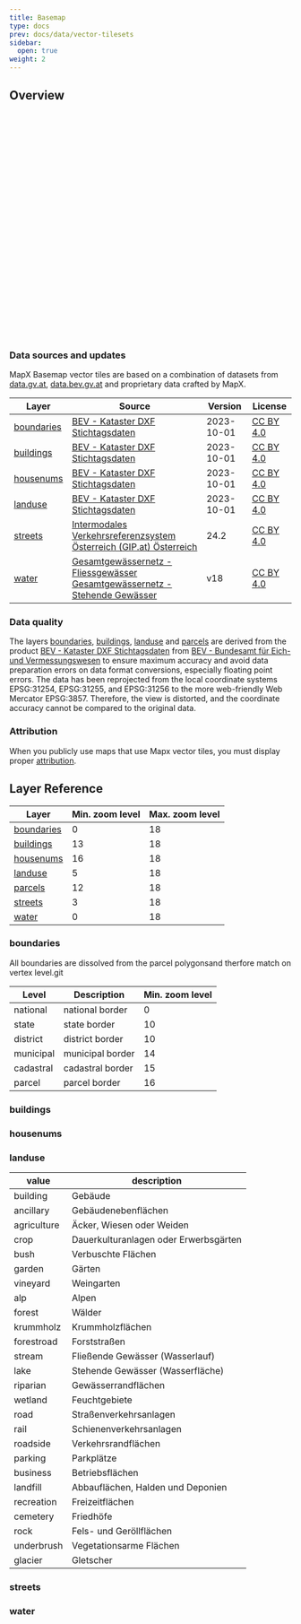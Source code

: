 ```yaml
---
title: Basemap
type: docs
prev: docs/data/vector-tilesets
sidebar:
  open: true
weight: 2
---
```



## Overview

<div id="map" style="width: 100%; height: 400px;"></div>

<script src="https://unpkg.com/maplibre-gl@latest/dist/maplibre-gl.js"></script>
  <script>
    document.addEventListener("DOMContentLoaded", function () {
      const map = new maplibregl.Map({
        container: 'map', // ID des HTML-Containers
        style: {
          "version": 8,
          "name": "mapx basemap",
          "metadata": {"maputnik:renderer": "mlgljs"},
          "sources": {
            "mapx_basemap": {
              "type": "vector",
              "url": "https://tiles.mapx.at/landuse,waterbody,waterroute"
            }
          },
          "sprite": "https://maputnik.github.io/osm-liberty/sprites/osm-liberty",
          "glyphs": "https://orangemug.github.io/font-glyphs/glyphs/{fontstack}/{range}.pbf",
          "layers": [
            {
              "id": "landuse-building",
              "type": "fill",
              "source": "mapx_basemap",
              "source-layer": "landuse",
              "filter": ["all", ["==", "usage", "building"]],
              "paint": {"fill-color": "rgb(237, 202, 202)", "fill-antialias": false}
            },
            {
              "id": "landuse-ancillary",
              "type": "fill",
              "source": "mapx_basemap",
              "source-layer": "landuse",
              "filter": ["all", ["==", "usage", "ancillary"]],
              "paint": {"fill-color": "rgb(242, 242, 240)", "fill-antialias": false}
            },
            {
              "id": "landuse-agriculture",
              "type": "fill",
              "source": "mapx_basemap",
              "source-layer": "landuse",
              "filter": ["all", ["==", "usage", "agriculture"]],
              "paint": {"fill-color": "rgb(250, 255, 233)", "fill-antialias": false}
            },
            {
              "id": "landuse-crop",
              "type": "fill",
              "source": "mapx_basemap",
              "source-layer": "landuse",
              "filter": ["all", ["==", "usage", "crop"]],
              "paint": {"fill-color": "rgb(241, 246, 223)", "fill-antialias": false}
            },
            {
              "id": "landuse-bush",
              "type": "fill",
              "source": "mapx_basemap",
              "source-layer": "landuse",
              "filter": ["all", ["==", "usage", "bush"]],
              "paint": {"fill-color": "rgb(201, 228, 186)", "fill-antialias": false}
            },
            {
              "id": "landuse-garden",
              "type": "fill",
              "source": "mapx_basemap",
              "source-layer": "landuse",
              "filter": ["all", ["==", "usage", "garden"]],
              "paint": {
                "fill-color": "rgb(208, 234, 194)",
                "fill-antialias": false,
                "fill-translate-anchor": "map"
              }
            },
            {
              "id": "landuse-vineyard",
              "type": "fill",
              "source": "mapx_basemap",
              "source-layer": "landuse",
              "filter": ["all", ["==", "usage", "vineyard"]],
              "paint": {"fill-color": "rgba(191,191,86,0.25)", "fill-antialias": false}
            },
            {
              "id": "landuse-alp",
              "type": "fill",
              "source": "mapx_basemap",
              "source-layer": "landuse",
              "filter": ["all", ["==", "usage", "alp"]],
              "paint": {"fill-color": "rgb(206, 211, 188)", "fill-antialias": false}
            },
            {
              "id": "landuse-forest",
              "type": "fill",
              "source": "mapx_basemap",
              "source-layer": "landuse",
              "filter": ["all", ["==", "usage", "forest"]],
              "paint": {"fill-color": "rgb(210, 236, 197)", "fill-antialias": false}
            },
            {
              "id": "landuse-krummholz",
              "type": "fill",
              "source": "mapx_basemap",
              "source-layer": "landuse",
              "filter": ["all", ["==", "usage", "krummholz"]],
              "paint": {"fill-color": "rgb(157, 189, 138)", "fill-antialias": false}
            },
            {
              "id": "landuse-forestroad",
              "type": "fill",
              "source": "mapx_basemap",
              "source-layer": "landuse",
              "filter": ["all", ["==", "usage", "forestroad"]],
              "paint": {"fill-color": "rgb(248, 248, 245)", "fill-antialias": false}
            },
            {
              "id": "landuse-stream",
              "type": "fill",
              "source": "mapx_basemap",
              "source-layer": "landuse",
              "filter": ["all", ["==", "usage", "stream"]],
              "paint": {"fill-color": "rgb(179, 217, 255)", "fill-antialias": false}
            },
            {
              "id": "landuse-lake",
              "type": "fill",
              "source": "mapx_basemap",
              "source-layer": "landuse",
              "filter": ["all", ["==", "usage", "lake"]],
              "paint": {"fill-color": "rgb(225, 248, 211)", "fill-antialias": false}
            },
            {
              "id": "landuse-riparian",
              "type": "fill",
              "source": "mapx_basemap",
              "source-layer": "landuse",
              "filter": ["all", ["==", "usage", "riparian"]],
              "paint": {"fill-color": "rgb(225, 248, 211)", "fill-antialias": false}
            },
            {
              "id": "landuse-wetland",
              "type": "fill",
              "source": "mapx_basemap",
              "source-layer": "landuse",
              "filter": ["all", ["==", "usage", "wetland"]],
              "paint": {"fill-color": "rgb(226, 247, 211)", "fill-antialias": false}
            },
            {
              "id": "landuse-road",
              "type": "fill",
              "source": "mapx_basemap",
              "source-layer": "landuse",
              "filter": ["all", ["==", "usage", "road"]],
              "paint": {"fill-color": "rgb(246, 246, 244)", "fill-antialias": false}
            },
            {
              "id": "landuse-rail",
              "type": "fill",
              "source": "mapx_basemap",
              "source-layer": "landuse",
              "filter": ["all", ["==", "usage", "rail"]],
              "paint": {"fill-color": "rgb(246, 246, 244)", "fill-antialias": false}
            },
            {
              "id": "landuse-roadside",
              "type": "fill",
              "source": "mapx_basemap",
              "source-layer": "landuse",
              "filter": ["all", ["==", "usage", "roadside"]],
              "paint": {"fill-color": "rgb(246, 246, 244)", "fill-antialias": false}
            },
            {
              "id": "landuse-parking",
              "type": "fill",
              "source": "mapx_basemap",
              "source-layer": "landuse",
              "filter": ["all", ["==", "usage", "parking"]],
              "paint": {"fill-color": "rgb(246, 246, 244)", "fill-antialias": false}
            },
            {
              "id": "landuse-business",
              "type": "fill",
              "source": "mapx_basemap",
              "source-layer": "landuse",
              "filter": ["all", ["==", "usage", "business"]],
              "paint": {"fill-color": "rgb(242, 242, 240)", "fill-antialias": false}
            },
            {
              "id": "landuse-landfill",
              "type": "fill",
              "source": "mapx_basemap",
              "source-layer": "landuse",
              "filter": ["all", ["==", "usage", "landfill"]],
              "paint": {"fill-color": "rgb(248, 248, 245)", "fill-antialias": false}
            },
            {
              "id": "landuse-recreation",
              "type": "fill",
              "source": "mapx_basemap",
              "source-layer": "landuse",
              "filter": ["all", ["==", "usage", "recreation"]],
              "paint": {"fill-color": "rgb(216, 229, 210)", "fill-antialias": false}
            },
            {
              "id": "landuse-cemetery",
              "type": "fill",
              "source": "mapx_basemap",
              "source-layer": "landuse",
              "filter": ["all", ["==", "usage", "cemetery"]],
              "paint": {"fill-color": "rgb(229, 222, 210)", "fill-antialias": false}
            },
            {
              "id": "landuse-rock",
              "type": "fill",
              "source": "mapx_basemap",
              "source-layer": "landuse",
              "filter": ["all", ["==", "usage", "rock"]],
              "paint": {"fill-color": "rgb(242, 242, 239)", "fill-antialias": false}
            },
            {
              "id": "landuse-underbrush",
              "type": "fill",
              "source": "mapx_basemap",
              "source-layer": "landuse",
              "filter": ["all", ["==", "usage", "underbrush"]],
              "paint": {"fill-color": "rgb(238, 238, 235)", "fill-antialias": false}
            },
            {
              "id": "landuse-glacier",
              "type": "fill",
              "source": "mapx_basemap",
              "source-layer": "landuse",
              "filter": ["all", ["==", "usage", "glacier"]],
              "paint": {"fill-color": "rgb(115,240,255)", "fill-antialias": false}
            },
            {
              "id": "waterroute-lines",
              "type": "line",
              "source": "mapx_basemap",
              "source-layer": "waterroute",
              "paint": {"line-color": "rgb(179, 217, 255)", "line-width": 2}
            }
          ],
          "id": "osm-liberty"
        },
        center: [15.16, 48.207], // Startposition: Longitude, Latitude (z. B. Berlin)
        zoom: 14, // Zoom-Level
        attributionControl: false
      });
    });
  </script>


### Data sources and updates

MapX Basemap vector tiles are based on a combination of datasets from [data.gv.at](https://data.gv.at),  [data.bev.gv.at](https://data.bev.gv.at) and proprietary data crafted by MapX.

| Layer   | Source | Version | License |
| --------  | -------- | -------- | -------- |
| [boundaries](#boundaries) | [BEV - Kataster DXF Stichtagsdaten](https://www.bev.gv.at/Services/Produkte/Kataster-und-Verzeichnisse/Kataster-Stichtagsdaten.html) | 2023-10-01 | [CC BY 4.0](https://creativecommons.org/licenses/by/4.0/) |
| [buildings](#buildings)   | [BEV - Kataster DXF Stichtagsdaten](https://www.bev.gv.at/Services/Produkte/Kataster-und-Verzeichnisse/Kataster-Stichtagsdaten.html) | 2023-10-01 | [CC BY 4.0](https://creativecommons.org/licenses/by/4.0/) |
| [housenums](#housenums)   | [BEV - Kataster DXF Stichtagsdaten](https://www.bev.gv.at/Services/Produkte/Kataster-und-Verzeichnisse/Kataster-Stichtagsdaten.html) | 2023-10-01 | [CC BY 4.0](https://creativecommons.org/licenses/by/4.0/) |
| [landuse](#landuse)       | [BEV - Kataster DXF Stichtagsdaten](https://www.bev.gv.at/Services/Produkte/Kataster-und-Verzeichnisse/Kataster-Stichtagsdaten.html) | 2023-10-01 | [CC BY 4.0](https://creativecommons.org/licenses/by/4.0/) |
| [streets](#streets)       | [Intermodales Verkehrsreferenzsystem Österreich (GIP.at) Österreich](https://www.data.gv.at/katalog/dataset/3fefc838-791d-4dde-975b-a4131a54e7c5) | 24.2 | [CC BY 4.0](https://creativecommons.org/licenses/by/4.0/) |
| [water](#water)           | [Gesamtgewässernetz - Fliessgewässer](https://www.data.gv.at/katalog/dataset/c2287ccb-f44c-48cd-bf7c-ac107b771246) <br>[Gesamtgewässernetz - Stehende Gewässer](https://www.data.gv.at/katalog/dataset/ce50ffa6-5032-4771-90a2-1c48d6a0ac85) | v18 | [CC BY 4.0](https://creativecommons.org/licenses/by/4.0/) |

### Data quality
The layers [boundaries](#boundaries), [buildings](#buildings), [landuse](#landuse) and [parcels](#parcels) are derived from the product [BEV - Kataster DXF Stichtagsdaten](https://www.bev.gv.at/Services/Produkte/Kataster-und-Verzeichnisse/Kataster-Stichtagsdaten.html) from [BEV - Bundesamt für Eich- und Vermessungswesen](https://data.bev.gv.at) to ensure maximum accuracy and avoid data preparation errors on data format conversions, especially floating point errors. The data has been reprojected from the local coordinate systems EPSG:31254, EPSG:31255, and EPSG:31256 to the more web-friendly Web Mercator EPSG:3857. Therefore, the view is distorted, and the coordinate accuracy cannot be compared to the original data.


### Attribution
When you publicly use maps that use Mapx vector tiles, you must display proper [attribution](/docs/other/attribution).





## Layer Reference

| Layer   | Min. zoom level | Max. zoom level |
| --------  | -------- | -------- |
| [boundaries](#boundaries) | 0   | 18 | 
| [buildings](#buildings)   | 13  | 18 |
| [housenums](#housenums)   | 16  | 18 |
| [landuse](#landuse)       | 5   | 18 |
| [parcels](#parcels)       | 12  | 18 |
| [streets](#streets)       | 3   | 18 |
| [water](#water)           | 0   | 18 |



### boundaries

All boundaries are dissolved from the parcel polygonsand therfore match on vertex level.git 

| Level | Description | Min. zoom level |
| --------  | -------- | -------- |
| national  |  national border | 0 |
| state  | state border | 10 |
| district  | district border | 10 |
| municipal  | municipal border | 14 |
| cadastral  | cadastral border | 15 |
| parcel  | parcel border | 16 |




### buildings

### housenums

### landuse

| value | description |
| ----- | ----------- |
| building | Gebäude |
| ancillary | Gebäudenebenflächen |
| agriculture | Äcker, Wiesen oder Weiden |
| crop | Dauerkulturanlagen oder Erwerbsgärten |
| bush | Verbuschte Flächen |
| garden | Gärten |
| vineyard | Weingarten |
| alp | Alpen |
| forest | Wälder |
| krummholz | Krummholzflächen |
| forestroad | Forststraßen |
| stream | Fließende Gewässer (Wasserlauf) |
| lake | Stehende Gewässer (Wasserfläche) |
| riparian | Gewässerrandflächen |
| wetland | Feuchtgebiete |
| road | Straßenverkehrsanlagen |
| rail | Schienenverkehrsanlagen |
| roadside | Verkehrsrandflächen |
| parking | Parkplätze |
| business | Betriebsflächen |
| landfill | Abbauflächen, Halden und Deponien |
| recreation | Freizeitflächen |
| cemetery | Friedhöfe |
| rock | Fels- und Geröllflächen |
| underbrush | Vegetationsarme Flächen |
| glacier | Gletscher |

### streets

### water



